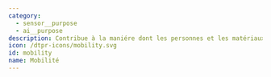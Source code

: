 ```yaml
---
category:
  - sensor__purpose
  - ai__purpose
description: Contribue à la maniére dont les personnes et les matériaux se déplacent.
icon: /dtpr-icons/mobility.svg
id: mobility
name: Mobilité
---
```


